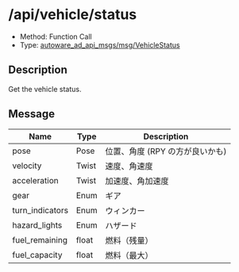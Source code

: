 # /api/vehicle/status

- Method: Function Call
- Type: [autoware_ad_api_msgs/msg/VehicleStatus](../types/autoware_ad_api_msgs/msg/vehicle_status.md)

## Description

Get the vehicle status.

## Message

| Name            | Type  | Description                     |
| --------------- | ----- | ------------------------------- |
| pose            | Pose  | 位置、角度 (RPY の方が良いかも) |
| velocity        | Twist | 速度、角速度                    |
| acceleration    | Twist | 加速度、角加速度                |
| gear            | Enum  | ギア                            |
| turn_indicators | Enum  | ウィンカー                      |
| hazard_lights   | Enum  | ハザード                        |
| fuel_remaining  | float | 燃料（残量）                    |
| fuel_capacity   | float | 燃料（最大）                    |
